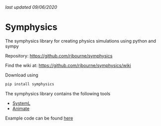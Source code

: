 *last updated 09/06/2020*

# Symphysics
The symphysics library for creating physics simulations using python and sympy

Repository: https://github.com/rjbourne/symphysics

Find the wiki at: https://github.com/rjbourne/symphysics/wiki

Download using
```cmd
pip install symphysics
```

The symphysics library contains the following tools

 - [SystemL](https://github.com/rjbourne/symphysics/wiki/SystemL)
 - [Animate](https://github.com/rjbourne/symphysics/wiki/Animate)

Example code can be found [here](https://github.com/rjbourne/symphysics/wiki/Examples)